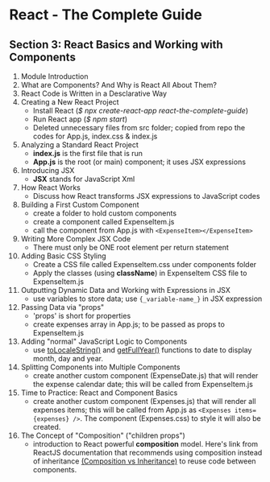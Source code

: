 # React - The Complete Guide

## Section 3: React Basics and Working with Components

1. Module Introduction
2. What are Components? And Why is React All About Them?
3. React Code is Written in a Desclarative Way
4. Creating a New React Project
   - Install React (_$ npx create-react-app react-the-complete-guide_)
   - Run React app (_$ npm start_)
   - Deleted unnecessary files from src folder; copied from repo the codes for App.js, index.css & index.js
5. Analyzing a Standard React Project
   - **index.js** is the first file that is run
   - **App.js** is the root (or main) component; it uses JSX expressions
6. Introducing JSX
   - **JSX** stands for JavaScript Xml
7. How React Works
   - Discuss how React transforms JSX expressions to JavaScript codes
8. Building a First Custom Component
   - create a folder to hold custom components
   - create a component called ExpenseItem.js
   - call the component from App.js with `<ExpenseItem></ExpenseItem>`
9. Writing More Complex JSX Code
   - There must only be ONE root element per return statement
10. Adding Basic CSS Styling
    - Create a CSS file called ExpenseItem.css under components folder
    - Apply the classes (using **className**) in ExpenseItem CSS file to ExpenseItem.js
11. Outputting Dynamic Data and Working with Expressions in JSX
    - use variables to store data; use `{_variable-name_}` in JSX expression
12. Passing Data via "props"
    - 'props' is short for properties
    - create expenses array in App.js; to be passed as props to ExpenseItem.js
13. Adding "normal" JavaScript Logic to Components
    - use [toLocaleString()](https://developer.mozilla.org/en-US/docs/Web/JavaScript/Reference/Global_Objects/Date/toLocaleString) and [getFullYear()](https://developer.mozilla.org/en-US/docs/Web/JavaScript/Reference/Global_Objects/Date/getFullYear) functions to date to display month, day and year.
14. Splitting Components into Multiple Components
    - create another custom component (ExpenseDate.js) that will render the expense calendar date; this will be called from ExpenseItem.js
15. Time to Practice: React and Component Basics
    - create another custom component (Expenses.js) that will render all expenses items; this will be called from App.js as `<Expenses items={expenses} />`. The component (Expenses.css) to style it will also be created.
16. The Concept of "Composition" ("children props")
    - introduction to React powerful **composition** model. Here's link from ReactJS documentation that recommends using composition instead of inheritance [(Composition vs Inheritance)](https://reactjs.org/docs/composition-vs-inheritance.html) to reuse code between components.

